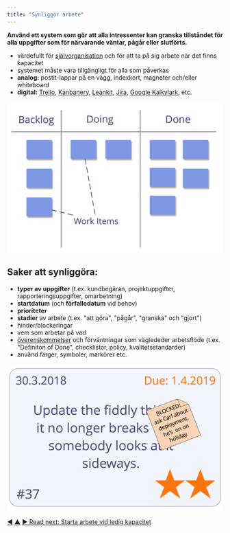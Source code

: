 ```yaml
---
title: "Synliggör arbete"
---
```



<strong>Använd ett system som gör att alla intressenter kan granska tillståndet för alla uppgifter som för närvarande väntar, pågår eller slutförts.</strong>

- värdefullt för <a href="#" class="tooltip" title="Self-Organization: Any activity or process through which people organize work. Self-organization happens within the constraints of a domain, but without the direct influence of  external agents. In any organization or team, self-organization co-exists with external influence (e.g. external objections or governance decisions that affect the domain).">självorganisation</a> och för att ta på sig arbete när det finns kapacitet
- systemet måste vara tillgängligt för alla som påverkas
- **analog:** postit-lappar på en vägg, indexkort, magneter och/eller whiteboard
- **digital:** [Trello](https://trello.com/), [Kanbanery](https://kanbanery.com/), [Leankit](https://leankit.com/), [Jira](https://www.atlassian.com/software/jira), [Google Kalkylark](https://www.google.com/sheets/about/), etc.

![Visualization of a simple work process](img/workflow-and-value/simple-process.png)

## Saker att synliggöra:

- **typer av uppgifter** (t.ex. kundbegäran, projektuppgifter, rapporteringsuppgifter, omarbetning)
- **startdatum** (och **förfallodatum** vid behov)
- **prioriteter**
- **stadier** av arbete (t.ex. "att göra", "pågår", "granska" och "gjort")
- hinder/blockeringar
- vem som arbetar på vad
- <a href="#" class="tooltip" title="Överenskommelse: An agreed upon guideline, process, protocol or policy designed to guide the flow of value.">överenskommelser</a> och förväntningar som väglededer arbetsflöde (t.ex. "Definiton of Done", checklistor, policy, kvalitetsstandarder)
- använd färger, symboler, markörer etc.

![A card representing a work item](img/workflow-and-value/card.png)

<div class="bottom-nav">
<a href="prioritize-backlogs.html" title="Back to: Ordna planeringslistor">◀</a> <a href="organizing-work.html" title="Up: Organisera arbete">▲</a> <a href="pull-system-for-work.html" title="Read next: Starta arbete vid ledig kapacitet">▶ Read next: Starta arbete vid ledig kapacitet</a>
</div>


<script type="text/javascript">
Mousetrap.bind('g n', function() {
    window.location.href = 'pull-system-for-work.html';
    return false;
});
</script>


